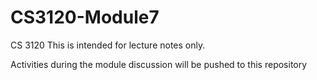 # CS3120-Module7
CS 3120 This is intended for lecture notes only.

Activities during the module discussion will be pushed to this repository

